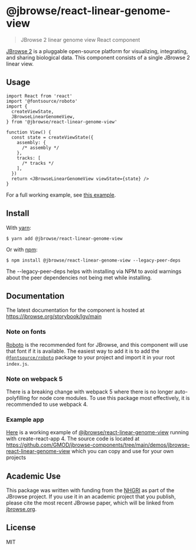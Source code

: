 # @jbrowse/react-linear-genome-view

> JBrowse 2 linear genome view React component

[JBrowse 2](https://jbrowse.org/jb2/) is a pluggable open-source platform for
visualizing, integrating, and sharing biological data. This component consists
of a single JBrowse 2 linear view.

## Usage

```tsx
import React from 'react'
import '@fontsource/roboto'
import {
  createViewState,
  JBrowseLinearGenomeView,
} from '@jbrowse/react-linear-genome-view'

function View() {
  const state = createViewState({
    assembly: {
      /* assembly */
    },
    tracks: [
      /* tracks */
    ],
  })
  return <JBrowseLinearGenomeView viewState={state} />
}
```

For a full working example, see [this example](docs/example.md).

## Install

With [yarn](https://yarnpkg.com/):

```
$ yarn add @jbrowse/react-linear-genome-view
```

Or with [npm](https://npmjs.org/):

```
$ npm install @jbrowse/react-linear-genome-view --legacy-peer-deps
```

The --legacy-peer-deps helps with installing via NPM to avoid warnings about
the peer dependencies not being met while installing.

## Documentation

The latest documentation for the component is hosted at
https://jbrowse.org/storybook/lgv/main

### Note on fonts

[Roboto](https://fonts.google.com/specimen/Roboto) is the recommended font for
JBrowse, and this component will use that font if it is available. The easiest
way to add it is to add the
[`@fontsource/roboto`](https://www.npmjs.com/package/@fontsource/roboto) package
to your project and import it in your root `index.js`.

### Note on webpack 5

There is a breaking change with webpack 5 where there is no longer
auto-polyfilling for node core modules. To use this package most effectively,
it is recommended to use webpack 4.

### Example app

[Here](https://jbrowse.org/demos/lgv) is a working example of
[@jbrowse/react-linear-genome-view](https://www.npmjs.com/package/@jbrowse/react-linear-genome-view)
running with create-react-app 4. The source code is located at
https://github.com/GMOD/jbrowse-components/tree/main/demos/jbrowse-react-linear-genome-view
which you can copy and use for your own projects

## Academic Use

This package was written with funding from the [NHGRI](https://genome.gov/) as
part of the JBrowse project. If you use it in an academic project that you
publish, please cite the most recent JBrowse paper, which will be linked from
[jbrowse.org](https://jbrowse.org/).

## License

MIT
